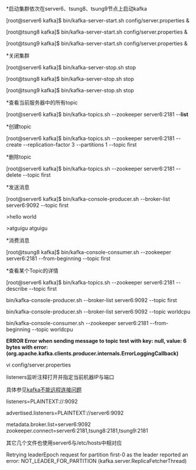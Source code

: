 *启动集群依次在server6、tsung8、tsung9节点上启动kafka

[root@server6 kafka]$ bin/kafka-server-start.sh config/server.properties &

[root@tsung8 kafka]$ bin/kafka-server-start.sh config/server.properties &

[root@tsung9 kafka]$ bin/kafka-server-start.sh config/server.properties &

*关闭集群

[root@server6 kafka]$ bin/kafka-server-stop.sh stop

[root@tsung8 kafka]$ bin/kafka-server-stop.sh stop

[root@tsung9 kafka]$ bin/kafka-server-stop.sh stop



*查看当前服务器中的所有topic 

[root@server6 kafka]$ bin/kafka-topics.sh --zookeeper server6:2181 --**list** 

*创建topic

[root@server6 kafka]$ bin/kafka-topics.sh --zookeeper server6:2181 --create --replication-factor 3 --partitions 1 --topic first 

*删除topic

[root@server6 kafka]$ bin/kafka-topics.sh --zookeeper server6:2181 --delete --topic first

*发送消息

[root@server6 kafka]$ bin/kafka-console-producer.sh --broker-list server6:9092 --topic first

\>hello world

\>atguigu  atguigu

*消费消息

[root@tsung8 kafka]$ bin/kafka-console-consumer.sh --zookeeper server6:2181 --from-beginning --topic first

*查看某个Topic的详情

[root@server6 kafka]$ bin/kafka-topics.sh --zookeeper server6:2181 --describe --topic first 



bin/kafka-console-producer.sh --broker-list server6:9092 --topic first

bin/kafka-console-producer.sh --broker-list server6:9092 --topic worldcpu

bin/kafka-console-consumer.sh --zookeeper server6:2181 --from-beginning --topic worldcpu





**ERROR Error when sending message to topic test with key: null, value: 6 bytes with error: (org.apache.kafka.clients.producer.internals.ErrorLoggingCallback)** 

vi config/server.properties

listeners监听注释打开并指定当前机器IP与端口

具体参见[kafka不能远程连接问题](http://onwise.xyz/2017/06/14/kafka%E4%B8%8D%E8%83%BD%E8%BF%9C%E7%A8%8B%E8%BF%9E%E6%8E%A5%E9%97%AE%E9%A2%98/)

listeners=PLAINTEXT://:9092

advertised.listeners=PLAINTEXT://server6:9092

metadata.broker.list=server6:9092
zookeeper.connect=server6:2181,tsung8:2181,tsung9:2181

其它几个文件也使用server6与/etc/hosts中相对应





Retrying leaderEpoch request for partition first-0 as the leader reported an error: NOT_LEADER_FOR_PARTITION (kafka.server.ReplicaFetcherThread)